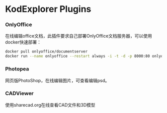 # KodExplorer Plugins

### OnlyOffice
在线编辑office文档，此插件要求自己部署OnlyOffice文档服务器，可以使用docker快速部署：
```bash
docker pull onlyoffice/documentserver
docker run --name onlyoffice --restart always -i -t -d -p 8000:80 onlyoffice/documentserver  
```

### Photopea
网页版PhotoShop，在线编辑图片，可查看编辑psd。

### CADViewer
使用sharecad.org在线查看CAD文件和3D模型
